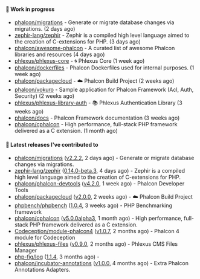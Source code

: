 #### :wrench: Work in progress

- [phalcon/migrations](https://github.com/phalcon/migrations) - Generate or migrate database changes via migrations. (2 days ago)
- [zephir-lang/zephir](https://github.com/zephir-lang/zephir) - Zephir is a compiled high level language aimed to the creation of C-extensions for PHP. (3 days ago)
- [phalcon/awesome-phalcon](https://github.com/phalcon/awesome-phalcon) - A curated list of awesome Phalcon libraries and resources (4 days ago)
- [phlexus/phlexus-core](https://github.com/phlexus/phlexus-core) - :cyclone: Phlexus Core (1 week ago)
- [phalcon/dockerfiles](https://github.com/phalcon/dockerfiles) - Phalcon Dockerfiles used for internal purposes. (1 week ago)
- [phalcon/packagecloud](https://github.com/phalcon/packagecloud) - :cloud: Phalcon Build Project (2 weeks ago)
- [phalcon/vokuro](https://github.com/phalcon/vokuro) - Sample application for Phalcon Framework (Acl, Auth, Security) (2 weeks ago)
- [phlexus/phlexus-library-auth](https://github.com/phlexus/phlexus-library-auth) - :books: Phlexus Authentication Library (3 weeks ago)
- [phalcon/docs](https://github.com/phalcon/docs) - Phalcon Framework documentation (3 weeks ago)
- [phalcon/cphalcon](https://github.com/phalcon/cphalcon) - High performance, full-stack PHP framework delivered as a C extension. (1 month ago)

#### :pushpin: Latest releases I've contributed to

- [phalcon/migrations](https://github.com/phalcon/migrations) ([v2.2.2](https://github.com/phalcon/migrations/releases/tag/v2.2.2), 2 days ago) - Generate or migrate database changes via migrations.
- [zephir-lang/zephir](https://github.com/zephir-lang/zephir) ([0.14.0-beta.3](https://github.com/zephir-lang/zephir/releases/tag/0.14.0-beta.3), 4 days ago) - Zephir is a compiled high level language aimed to the creation of C-extensions for PHP.
- [phalcon/phalcon-devtools](https://github.com/phalcon/phalcon-devtools) ([v4.2.0](https://github.com/phalcon/phalcon-devtools/releases/tag/v4.2.0), 1 week ago) - Phalcon Developer Tools
- [phalcon/packagecloud](https://github.com/phalcon/packagecloud) ([v2.0.0](https://github.com/phalcon/packagecloud/releases/tag/v2.0.0), 2 weeks ago) - :cloud: Phalcon Build Project
- [phpbench/phpbench](https://github.com/phpbench/phpbench) ([1.0.4](https://github.com/phpbench/phpbench/releases/tag/1.0.4), 3 weeks ago) - PHP Benchmarking framework
- [phalcon/cphalcon](https://github.com/phalcon/cphalcon) ([v5.0.0alpha3](https://github.com/phalcon/cphalcon/releases/tag/v5.0.0alpha3), 1 month ago) - High performance, full-stack PHP framework delivered as a C extension.
- [Codeception/module-phalcon4](https://github.com/Codeception/module-phalcon4) ([v1.0.7](https://github.com/Codeception/module-phalcon4/releases/tag/v1.0.7), 2 months ago) - Phalcon 4 module for Codeception
- [phlexus/phlexus-files](https://github.com/phlexus/phlexus-files) ([v0.9.0](https://github.com/phlexus/phlexus-files/releases/tag/v0.9.0), 2 months ago) - Phlexus CMS Files Manager
- [php-fig/log](https://github.com/php-fig/log) ([1.1.4](https://github.com/php-fig/log/releases/tag/1.1.4), 3 months ago) - 
- [phalcon/incubator-annotations](https://github.com/phalcon/incubator-annotations) ([v1.0.0](https://github.com/phalcon/incubator-annotations/releases/tag/v1.0.0), 4 months ago) - Extra Phalcon Annotations Adapters.
